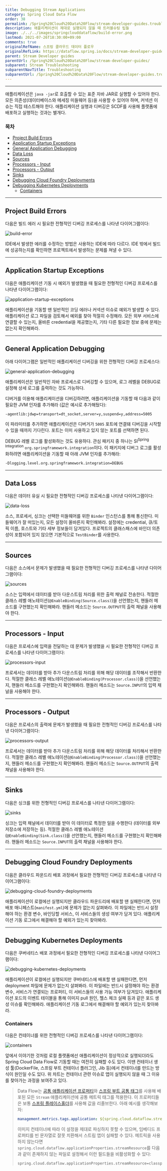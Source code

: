```yaml
---
title: Debugging Stream Applications
category: Spring Cloud Data Flow
order: 38
permalink: /Spring%20Cloud%20Data%20Flow/stream-developer-guides.troubleshooting.debugging-stream-applications/
description: 애플리케이션이 제대로 실행되지 않을 때 트러블슈팅 팁들
image: ./../../images/springclouddataflow/build-error.png
lastmod: 2021-07-26T18:30:00+09:00
comments: true
originalRefName: 스프링 클라우드 데이터 플로우
originalRefLink: https://dataflow.spring.io/docs/stream-developer-guides/troubleshooting/debugging-stream-apps/
parent: Stream Developer guides
parentUrl: /Spring%20Cloud%20Data%20Flow/stream-developer-guides/
subparent: Stream Troubleshooting
subparentNavTitle: Troubleshooting
subparentUrl: /Spring%20Cloud%20Data%20Flow/stream-developer-guides.troubleshooting/
---
```


---

애플리케이션은 `java -jar`로 호출할 수 있는 표준 자바 JAR로 실행할 수 있어야 한다. 모든 의존성(데이터베이스와 메세징 미들웨어 등)을 사용할 수 있어야 하며, 커넥션 이슈는 직접 테스트해야 한다. 애플리케이션 실행과 디버깅은 SCDF를 사용해 플랫폼에 배포하고 실행하는 것과는 별개다.

### 목차

- [Project Build Errors](#project-build-errors)
- [Application Startup Exceptions](#application-startup-exceptions)
- [General Application Debugging](#general-application-debugging)
- [Data Loss](#data-loss)
- [Sources](#sources)
- [Processors - Input](#processors---input)
- [Processors - Output](#processors---output)
- [Sinks](#sinks)
- [Debugging Cloud Foundry Deployments](#debugging-cloud-foundry-deployments)
- [Debugging Kubernetes Deployments](#debugging-kubernetes-deployments)
  + [Containers](#containers)

---

## Project Build Errors

다음은 빌드 에러 시 필요한 전형적인 디버깅 프로세스를 나타낸 다이어그램이다:

![build-error](./../../images/springclouddataflow/build-error.png)

IDE에서 발생한 에러를 수정하는 방법은 사용하는 IDE에 따라 다르다. IDE 밖에서 빌드에 성공하는지를 확인하면 프로젝트에서 발생하는 문제를 쳐낼 수 있다.

---

## Application Startup Exceptions

다음은 애플리케이션 기동 시 예외가 발생했을 때 필요한 전형적인 디버깅 프로세스를 나타낸 다이어그램이다:

![application-startup-exceptions](./../../images/springclouddataflow/application-startup-exceptions.png)

애플리케이션을 기동할 땐 일반적인 코딩 에러나 커넥션 이슈로 예외가 발생할 수 있다. 애플리케이션 로그 파일을 검토해서 예외를 찾아 적절히 수정해라. 모든 외부 서비스에 연결할 수 있는지, 올바른 credential을 제공했는지, 기타 다른 필요한 정보 중에 문제는 없는지 확인해봐라.

---

## General Application Debugging

아래 다이어그램은 일반적인 애플리케이션 디버깅을 위한 전형적인 디버깅 프로세스다:

![general-application-debugging](./../../images/springclouddataflow/general-application-debugging.png)

애플리케이션은 일반적인 자바 프로세스로 디버깅할 수 있으며, 로그 레벨을 DEBUG로 설정해 상세 로그를 출력하는 것도 가능하다.

디버거를 이용해 애플리케이션을 디버깅하려면, 애플리케이션을 기동할 때 다음과 같이 필요한 JVM 인자를 추가해라 (값은 예시로 추가해뒀다):

```sh
-agentlib:jdwp=transport=dt_socket,server=y,suspend=y,address=5005
```

이 파라미터를 추가하면 애플리케이션은 디버거가 `5005` 포트에 연결돼 디버깅을 시작할 수 있을 때까지 기다린다. 포트는 이미 사용하고 있지 않는 포트를 선택하면 된다.

DEBUG 레벨 로그를 활성화하는 것도 유용하다. 관심 패키지 중 하나는 SI<sup>Spring Integration</sup> `org.springframework.integration`이다. 이 패키지에 디버그 로그를 활성화하려면 애플리케이션을 기동할 때 아래 JVM 인자를 추가해라:

```sh
-Dlogging.level.org.springframework.integration=DEBUG
```

---

## Data Loss

다음은 데이터 유실 시 필요한 전형적인 디버깅 프로세스를 나타낸 다이어그램이다:

![data-loss](./../../images/springclouddataflow/data-loss.png)

소스, 프로세서, 싱크는 선택한 미들웨어를 위한 `Binder` 인스턴스를 통해 통신한다. 미들웨어가 잘 떠있는지, 모든 설정이 올바른지 확인해봐라. 설정에는 credential, 큐/토픽 이름, 호스트와 기타 세부 정보들이 담겨있다. 프로젝트의 클래스패스에 바인더 의존성이 포함되어 있지 않으면 기본적으로 `TestBinder`를 사용한다.

---

## Sources

다음은 소스에서 문제가 발생했을 때 필요한 전형적인 디버깅 프로세스를 나타낸 다이어그램이다:

![sources](./../../images/springclouddataflow/sources.png)

소스는 입력에서 데이터를 받아 다운스트림 처리를 위한 출력 채널로 전송한다. 적절한 클래스 레벨 애노테이션(`@EnableBinding(Source.class)`)을 선언했는지, 핸들러 메소드를 구현했는지 확인해봐라. 핸들러 메소드는 `Source.OUTPUT`의 출력 채널을 사용해야 한다.

---

## Processors - Input

다음은 프로세스에 입력을 전달하는 데 문제가 발생했을 시 필요한 전형적인 디버깅 프로세스를 나타낸 다이어그램이다:

![processors-input](./../../images/springclouddataflow/processors-input.png)

프로세서는 데이터를 받아 추가 다운스트림 처리를 위해 해당 데이터를 조작해서 반환한다. 적절한 클래스 레벨 애노테이션(`@EnableBinding(Processor.class)`)을 선언했는지, 핸들러 메소드를 구현했는지 확인해봐라. 핸들러 메소드는 `Source.INPUT`의 입력 채널을 사용해야 한다.

---

## Processors - Output

다음은 프로세스의 출력에 문제가 발생했을 때 필요한 전형적인 디버깅 프로세스를 나타낸 다이어그램이다:

![processors-output](./../../images/springclouddataflow/processors-output.png)

프로세서는 데이터를 받아 추가 다운스트림 처리를 위해 해당 데이터를 처리해서 반환한다. 적절한 클래스 레벨 애노테이션(`@EnableBinding(Processor.class)`)을 선언했는지, 핸들러 메소드를 구현했는지 확인해봐라. 핸들러 메소드는 `Source.OUTPUT`의 출력 채널을 사용해야 한다.

---

## Sinks

다음은 싱크를 위한 전형적인 디버깅 프로세스를 나타낸 다이어그램이다:

![sinks](./../../images/springclouddataflow/sinks.png)

싱크는 입력 채널에서 데이터를 받아 이 데이터로 특정한 일을 수행한다 (데이터를 외부 저장소에 저장하는 등). 적절한 클래스 레벨 애노테이션(`@EnableBinding(Sink.class)`)을 선언했는지, 핸들러 메소드를 구현했는지 확인해봐라. 핸들러 메소드는 `Source.INPUT`의 출력 채널을 사용해야 한다.

---

## Debugging Cloud Foundry Deployments

다음은 클라우드 파운드리 배포 과정에서 필요한 전형적인 디버깅 프로세스를 나타낸 다이어그램이다:

![debugging-cloud-foundry-deployments](./../../images/springclouddataflow/debugging-cloud-foundry-deployments.png)

애플리케이션이 로컬에선 실행되지만 클라우드 파운드리에 배포할 땐 실패한다면, 먼저 배포 매니페스트(`manifest.yml`)에 문제가 없는지 살펴봐라. 이 파일에는 반드시 설정해야 하는 환경 변수, 바인딩할 서비스, 이 서비스들의 생성 여부가 담겨 있다. 애플리케이션 기동 로그에서 해결해야 할 예외가 있는지 찾아봐라.

---

## Debugging Kubernetes Deployments

다음은 쿠버네티스 배포 과정에서 필요한 전형적인 디버깅 프로세스를 나타낸 다이어그램이다:

![debugging-kubernetes-deployments](./../../images/springclouddataflow/debugging-kubernetes-deployments.png)

애플리케이션이 로컬에선 실행되지만 쿠버네티스에 배포할 땐 실패한다면, 먼저 deployment 파일에 문제가 없는지 살펴봐라. 이 파일에는 반드시 설정해야 하는 환경 변수, 서비스가 연결되는 프로퍼티, 이 서비스들의 사용 가능 여부가 담겨있다. 애플리케이션 포드의 이벤트 테이블을 통해 이미지 pull 원인, 헬스 체크 실패 등과 같은 포드 생성 이슈를 확인해봐라. 애플리케이션 기동 로그에서 해결해야 할 예외가 있는지 찾아봐라.

### Containers

다음은 컨테이너를 위한 전형적인 디버깅 프로세스를 나타낸 다이어그램이다:

![containers](./../../images/springclouddataflow/containers.png)

앞에서 이야기한 것처럼 로컬 플랫폼에선 애플리케이션이 정상적으로 실행되더라도 Spring Cloud Data Flow로 기동할 때는 여전히 실패할 수도 있다. 이땐 컨테이너 생성 툴(DockerFile, 스프링 부트 컨테이너 플러그인, Jib 등)에서 컨테이너를 만드는 방식이 원인일 수도 있다. 위 차트는 컨테이너 관련 이슈로 앱이 실행되지 않을 때 그 이유를 찾아가는 과정을 보여주고 있다.

> Data Flow는 [공통 애플리케이션 프로퍼티](https://docs.spring.io/spring-cloud-dataflow/docs/current/reference/htmlsingle/#_common_application_properties)와 [스프링 부트 공통 태그](../../Spring%20Boot/metrics#common-tags)를 사용해 배포된 모든 `Stream` 애플리케이션에 공통 메트릭 태그를 적용한다. 이 프로퍼티들은 보통 [스프링 플레이스홀더](../../Spring%20Boot/externalized-configuration#property-placeholders)를 사용해 값을 리졸브한다. 아래 예시를 생각해보자:
>
> ```yaml
>management.metrics.tags.application: ${spring.cloud.dataflow.stream.name:unknown}-${spring.cloud.dataflow.stream.app.label:unknown}-${spring.cloud.dataflow.stream.app.type:unknown}
> ```
> 이미지 컨테이너에 따라 이 설정을 제대로 파싱하지 못할 수 있으며, 임베디드 프로퍼티를 빈 문자열로 잘못 치환해서 스트림 앱이 실패할 수 있다. 메트릭을 사용하지 않는다면 `spring.cloud.dataflow.applicationProperties.streamResource`를 다음과 같이 존재하지 않는 파일로 설정해서 이런 필드들을 비활성화할 수 있다:
> 
> ```properties
>spring.cloud.dataflow.applicationProperties.streamResource=classpath:fake.yml
> ```